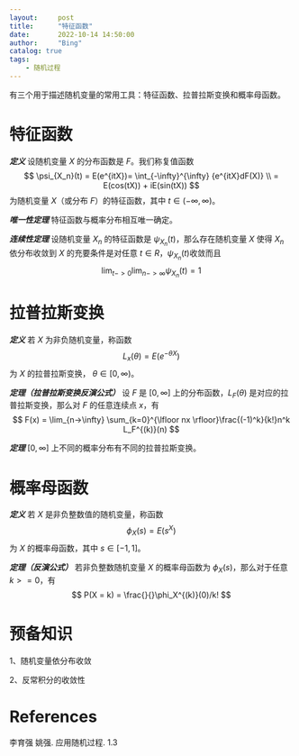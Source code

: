 ```yaml
---
layout:     post
title:      "特征函数"
date:       2022-10-14 14:50:00
author:     "Bing"
catalog: true
tags:
    - 随机过程
---
```

有三个用于描述随机变量的常用工具：特征函数、拉普拉斯变换和概率母函数。

# 特征函数
***定义***
设随机变量 $X$ 的分布函数是 $F$。我们称复值函数
$$
    \psi_{X_n}(t) = E(e^{itX})= \int_{-\infty}^{\infty} {e^{itX}dF(X)} \\
    = E(cos(tX)) + iE(sin(tX))
$$
为随机变量 $X$（或分布 $F$）的特征函数，其中 $t \in (-\infty, \infty)$。

***唯一性定理***
特征函数与概率分布相互唯一确定。

***连续性定理***
设随机变量 $X_n$ 的特征函数是 $\psi_{X_n}(t)$，那么存在随机变量 $X$ 使得 $X_n$ 依分布收敛到 $X$ 的充要条件是对任意 $t \in R$，$\psi_{X_n}(t)$收敛而且
$$
    \lim_{t->0}\lim_{n->\infty}\psi_{X_n}(t) = 1
$$

# 拉普拉斯变换
***定义***
若 $X$ 为非负随机变量，称函数
$$
    L_x(\theta) = E(e^{-\theta X})
$$
为 $X$ 的拉普拉斯变换， $\theta \in [0, \infty)$。

***定理（拉普拉斯变换反演公式）***
设 $F$ 是 $[0, \infty]$ 上的分布函数，$L_F(\theta)$ 是对应的拉普拉斯变换，那么对 $F$ 的任意连续点 $x$，有
$$
    F(x) = \lim_{n->\infty} \sum_{k=0}^{\lfloor nx \rfloor}\frac{(-1)^k}{k!}n^k L_F^{(k)}(n)
$$

***定理***
$[0, \infty]$ 上不同的概率分布有不同的拉普拉斯变换。

# 概率母函数
***定义***
若 $X$ 是非负整数值的随机变量，称函数
$$
    \phi_X(s) = E(s^X)
$$
为 $X$ 的概率母函数，其中 $s \in [-1, 1]$。

***定理（反演公式）***
若非负整数随机变量 $X$ 的概率母函数为 $\phi_X(s)$，那么对于任意 $k >= 0$，有
$$
P(X = k) = \frac{}{}\phi_X^{(k)}(0)/k!
$$

# 预备知识
1、随机变量依分布收敛

2、反常积分的收敛性

# References
李育强 姚强. 应用随机过程. 1.3